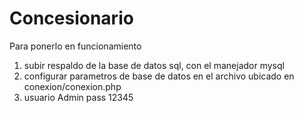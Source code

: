 # Concesionario

Para ponerlo en funcionamiento

1) subir respaldo de la base de datos sql, con el manejador mysql 
2) configurar parametros de base de datos en el archivo ubicado en conexion/conexion.php
3) usuario Admin pass 12345
